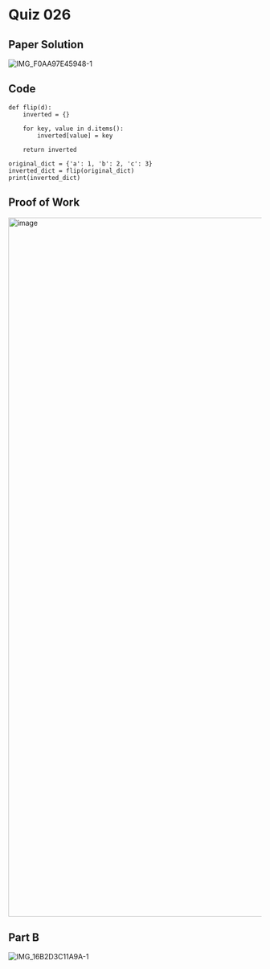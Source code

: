 # Quiz 026

## Paper Solution

![IMG_F0AA97E45948-1](https://github.com/user-attachments/assets/ad3e5460-2e32-4b39-8b2c-108bd8fbe9c2)

## Code

```
def flip(d):
    inverted = {}

    for key, value in d.items():
        inverted[value] = key

    return inverted

original_dict = {'a': 1, 'b': 2, 'c': 3}
inverted_dict = flip(original_dict)
print(inverted_dict)
```
## Proof of Work

<img width="1392" alt="image" src="https://github.com/user-attachments/assets/a0ded82a-5b1a-42f0-bad8-ccc5f6f61949">

## Part B

![IMG_16B2D3C11A9A-1](https://github.com/user-attachments/assets/94a5cd04-b87f-4fb5-a8cb-a7fca622c323)

